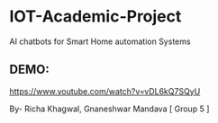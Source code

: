 # IOT-Academic-Project
AI chatbots for Smart Home automation Systems

## DEMO:

https://www.youtube.com/watch?v=vDL6kQ7SQyU

By- Richa Khagwal, 
Gnaneshwar Mandava
[ Group 5 ]
